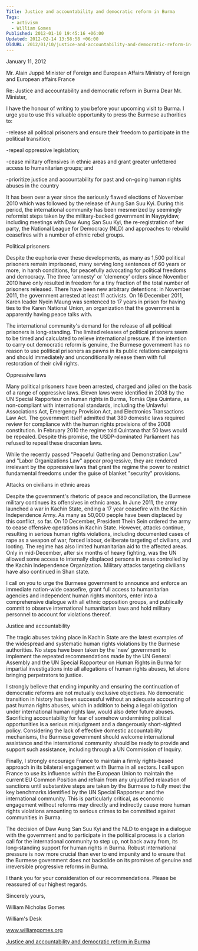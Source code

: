 ```yaml
---
Title: Justice and accountability and democratic reform in Burma
Tags:
  - activism
  - William Gomes
Published: 2012-01-10 19:45:16 +06:00
Updated: 2012-02-14 13:58:58 +06:00
OldURL: 2012/01/10/justice-and-accountability-and-democratic-reform-in-burma/
---
```


January 11, 2012

Mr. Alain Juppé
Minister of Foreign and European Affairs
Ministry of foreign and European affairs
France

Re: Justice and accountability and democratic reform in Burma
Dear Mr. Minister,

I have the honour of writing to you before your upcoming visit to Burma. I urge you to use this valuable opportunity to press the Burmese authorities to:

-release all political prisoners and ensure their freedom to participate in the political transition;

-repeal oppressive legislation;

-cease military offensives in ethnic areas and grant greater unfettered access to humanitarian groups; and

-prioritize justice and accountability for past and on-going human rights abuses in the country

It has been over a year since the seriously flawed elections of November 2010 which was followed by the release of Aung San Suu Kyi. During this period, the international community has been mesmerized by seemingly reformist steps taken by the military-backed government in Naypyidaw, including meetings with Daw Aung San Suu Kyi, the re-registration of her party, the National League for Democracy (NLD) and approaches to rebuild ceasefires with a number of ethnic rebel groups.

Political prisoners

Despite the euphoria over these developments, as many as 1,500 political prisoners remain imprisoned, many serving long sentences of 60 years or more, in harsh conditions, for peacefully advocating for political freedoms and democracy. The three 'amnesty' or 'clemency' orders since November 2010 have only resulted in freedom for a tiny fraction of the total number of prisoners released. There have been new arbitrary detentions: in November 2011, the government arrested at least 11 activists. On 16 December 2011, Karen leader Nyein Maung was sentenced to 17 years in prison for having ties to the Karen National Union, an organization that the government is apparently having peace talks with.

The international community's demand for the release of all political prisoners is long-standing. The limited releases of political prisoners seem to be timed and calculated to relieve international pressure. If the intention to carry out democratic reform is genuine, the Burmese government has no reason to use political prisoners as pawns in its public relations campaigns and should immediately and unconditionally release them with full restoration of their civil rights.

Oppressive laws

Many political prisoners have been arrested, charged and jailed on the basis of a range of oppressive laws. Eleven laws were identified in 2008 by the UN Special Rapporteur on human rights in Burma, Tomás Ojea Quintana, as non-compliant with international standards, including the Unlawful Associations Act, Emergency Provision Act, and Electronics Transactions Law Act. The government itself admitted that 380 domestic laws required review for compliance with the human rights provisions of the 2008 constitution. In February 2010 the regime told Quintana that 50 laws would be repealed. Despite this promise, the USDP-dominated Parliament has refused to repeal these draconian laws.

While the recently passed "Peaceful Gathering and Demonstration Law" and "Labor Organizations Law" appear progressive, they are rendered irrelevant by the oppressive laws that grant the regime the power to restrict fundamental freedoms under the guise of blanket "security" provisions.

Attacks on civilians in ethnic areas

Despite the government's rhetoric of peace and reconciliation, the Burmese military continues its offensives in ethnic areas. In June 2011, the army launched a war in Kachin State, ending a 17 year ceasefire with the Kachin Independence Army. As many as 50,000 people have been displaced by this conflict, so far. On 10 December, President Thein Sein ordered the army to cease offensive operations in Kachin State. However, attacks continue, resulting in serious human rights violations, including documented cases of rape as a weapon of war, forced labour, deliberate targeting of civilians, and looting. The regime has also limited humanitarian aid to the affected areas. Only in mid-December, after six months of heavy fighting, was the UN allowed some access to internally displaced persons in areas controlled by the Kachin Independence Organization. Military attacks targeting civilians have also continued in Shan state.

I call on you to urge the Burmese government to announce and enforce an immediate nation-wide ceasefire, grant full access to humanitarian agencies and independent human rights monitors, enter into a comprehensive dialogue with all ethnic opposition groups, and publically commit to observe international humanitarian laws and hold military personnel to account for violations thereof.

Justice and accountability

The tragic abuses taking place in Kachin State are the latest examples of the widespread and systematic human rights violations by the Burmese authorities. No steps have been taken by the 'new' government to implement the repeated recommendations made by the UN General Assembly and the UN Special Rapporteur on Human Rights in Burma for impartial investigations into all allegations of human rights abuses, let alone bringing perpetrators to justice.

I strongly believe that ending impunity and ensuring the continuation of democratic reforms are not mutually exclusive objectives. No democratic transition in history has been successful without an adequate accounting of past human rights abuses, which in addition to being a legal obligation under international human rights law, would also deter future abuses. Sacrificing accountability for fear of somehow undermining political opportunities is a serious misjudgment and a dangerously short-sighted policy. Considering the lack of effective domestic accountability mechanisms, the Burmese government should welcome international assistance and the international community should be ready to provide and support such assistance, including through a UN Commission of Inquiry.

Finally, I strongly encourage France to maintain a firmly rights-based approach in its bilateral engagement with Burma in all sectors. I call upon France to use its influence within the European Union to maintain the current EU Common Position and refrain from any unjustified relaxation of sanctions until substantive steps are taken by the Burmese to fully meet the key benchmarks identified by the UN Special Rapporteur and the international community. This is particularly critical, as economic engagement without reforms may directly and indirectly cause more human rights violations amounting to serious crimes to be committed against communities in Burma.

The decision of Daw Aung San Suu Kyi and the NLD to engage in a dialogue with the government and to participate in the political process is a clarion call for the international community to step up, not back away from, its long-standing support for human rights in Burma. Robust international pressure is now more crucial than ever to end impunity and to ensure that the Burmese government does not backslide on its promises of genuine and irreversible progressive reforms in Burma.

I thank you for your consideration of our recommendations. Please be reassured of our highest regards.

Sincerely yours,

William Nicholas Gomes

William's Desk

www.williamgomes.org

<a href='https://enblog.muktomona.com/wp-content/uploads/2012/01/Justice-and-accountability-and-democratic-reform-in-Burma.pdf'>Justice and accountability and democratic reform in Burma</a>
